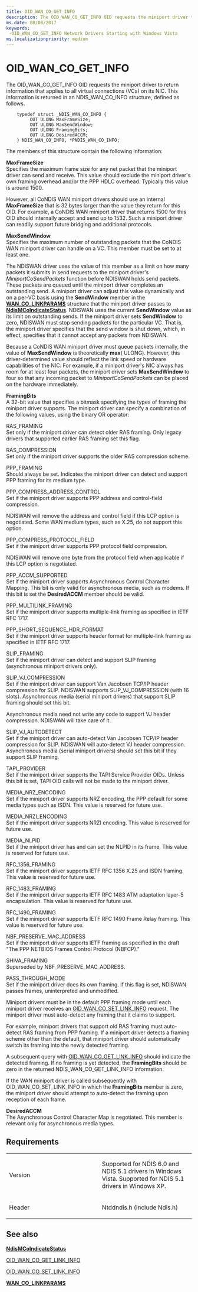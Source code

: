 ```yaml
---
title: OID_WAN_CO_GET_INFO
description: The OID_WAN_CO_GET_INFO OID requests the miniport driver to return information that applies to all virtual connections (VCs) on its NIC. This information is returned in an NDIS_WAN_CO_INFO structure, defined as follows.
ms.date: 08/08/2017
keywords: 
 -OID_WAN_CO_GET_INFO Network Drivers Starting with Windows Vista
ms.localizationpriority: medium
---
```


# OID\_WAN\_CO\_GET\_INFO


The OID\_WAN\_CO\_GET\_INFO OID requests the miniport driver to return information that applies to all virtual connections (VCs) on its NIC. This information is returned in an NDIS\_WAN\_CO\_INFO structure, defined as follows.

```ManagedCPlusPlus
    typedef struct _NDIS_WAN_CO_INFO {
         OUT ULONG MaxFrameSize;
         OUT ULONG MaxSendWindow;
         OUT ULONG FramingBits;
         OUT ULONG DesiredACCM;
    } NDIS_WAN_CO_INFO, *PNDIS_WAN_CO_INFO;
```




The members of this structure contain the following information:

<a href="" id="maxframesize"></a>**MaxFrameSize**  
Specifies the maximum frame size for any net packet that the miniport driver can send and receive. This value should exclude the miniport driver's own framing overhead and/or the PPP HDLC overhead. Typically this value is around 1500.

However, all CoNDIS WAN miniport drivers should use an internal **MaxFrameSize** that is 32 bytes larger than the value they return for this OID. For example, a CoNDIS WAN miniport driver that returns 1500 for this OID should internally accept and send up to 1532. Such a miniport driver can readily support future bridging and additional protocols.

<a href="" id="maxsendwindow"></a>**MaxSendWindow**  
Specifies the maximum number of outstanding packets that the CoNDIS WAN miniport driver can handle on a VC. This member must be set to at least one.

The NDISWAN driver uses the value of this member as a limit on how many packets it submits in send requests to the miniport driver's *MiniportCoSendPackets* function before NDISWAN holds send packets. These packets are queued until the miniport driver completes an outstanding send. A miniport driver can adjust this value dynamically and on a per-VC basis using the **SendWindow** member in the [**WAN\_CO\_LINKPARAMS**](/previous-versions/windows/hardware/network/ff565819(v=vs.85)) structure that the miniport driver passes to [**NdisMCoIndicateStatus**](/previous-versions/windows/hardware/network/ff553458(v=vs.85)). NDISWAN uses the current **SendWindow** value as its limit on outstanding sends. If the miniport driver sets **SendWindow** to zero, NDISWAN must stop sending packets for the particular VC. That is, the miniport driver specifies that the send window is shut down, which, in effect, specifies that it cannot accept any packets from NDISWAN.

Because a CoNDIS WAN miniport driver must queue packets internally, the value of **MaxSendWindow** is theoretically **max**( ULONG). However, this driver-determined value should reflect the link speed or hardware capabilities of the NIC. For example, if a miniport driver's NIC always has room for at least four packets, the miniport driver sets **MaxSendWindow** to four so that any incoming packet to *MiniportCoSendPackets* can be placed on the hardware immediately.

<a href="" id="framingbits"></a>**FramingBits**  
A 32-bit value that specifies a bitmask specifying the types of framing the miniport driver supports. The miniport driver can specify a combination of the following values, using the binary OR operator:

<a href="" id="ras-framing"></a>RAS\_FRAMING  
Set only if the miniport driver can detect older RAS framing. Only legacy drivers that supported earlier RAS framing set this flag.

<a href="" id="ras-compression"></a>RAS\_COMPRESSION  
Set only if the miniport driver supports the older RAS compression scheme.

<a href="" id="ppp-framing"></a>PPP\_FRAMING  
Should always be set. Indicates the miniport driver can detect and support PPP framing for its medium type.

<a href="" id="ppp-compress-address-control"></a>PPP\_COMPRESS\_ADDRESS\_CONTROL  
Set if the miniport driver supports PPP address and control-field compression.

NDISWAN will remove the address and control field if this LCP option is negotiated. Some WAN medium types, such as X.25, do not support this option.

<a href="" id="ppp-compress-protocol-field"></a>PPP\_COMPRESS\_PROTOCOL\_FIELD  
Set if the miniport driver supports PPP protocol field compression.

NDISWAN will remove one byte from the protocol field when applicable if this LCP option is negotiated.

<a href="" id="ppp-accm-supported"></a>PPP\_ACCM\_SUPPORTED  
Set if the miniport driver supports Asynchronous Control Character Mapping. This bit is only valid for asynchronous media, such as modems. If this bit is set the **DesiredACCM** member should be valid.

<a href="" id="ppp-multilink-framing"></a>PPP\_MULTILINK\_FRAMING  
Set if the miniport driver supports multiple-link framing as specified in IETF RFC 1717.

<a href="" id="ppp-short-sequence-hdr-format"></a>PPP\_SHORT\_SEQUENCE\_HDR\_FORMAT  
Set if the miniport driver supports header format for multiple-link framing as specified in IETF RFC 1717.

<a href="" id="slip-framing"></a>SLIP\_FRAMING  
Set if the miniport driver can detect and support SLIP framing (asynchronous miniport drivers only).

<a href="" id="slip-vj-compression"></a>SLIP\_VJ\_COMPRESSION  
Set if the miniport driver can support Van Jacobsen TCP/IP header compression for SLIP. NDISWAN supports SLIP\_VJ\_COMPRESSION (with 16 slots). Asynchronous media (serial miniport drivers) that support SLIP framing should set this bit.

Asynchronous media need not write any code to support VJ header compression. NDISWAN will take care of it.

<a href="" id="slip-vj-autodetect"></a>SLIP\_VJ\_AUTODETECT  
Set if the miniport driver can auto-detect Van Jacobsen TCP/IP header compression for SLIP. NDISWAN will auto-detect VJ header compression. Asynchronous media (serial miniport drivers) should set this bit if they support SLIP framing.

<a href="" id="tapi-provider"></a>TAPI\_PROVIDER  
Set if the miniport driver supports the TAPI Service Provider OIDs. Unless this bit is set, TAPI OID calls will not be made to the miniport driver.

<a href="" id="media-nrz-encoding"></a>MEDIA\_NRZ\_ENCODING  
Set if the miniport driver supports NRZ encoding, the PPP default for some media types such as ISDN. This value is reserved for future use.

<a href="" id="media-nrzi-encoding"></a>MEDIA\_NRZI\_ENCODING  
Set if the miniport driver supports NRZI encoding. This value is reserved for future use.

<a href="" id="media-nlpid"></a>MEDIA\_NLPID  
Set if the miniport driver has and can set the NLPID in its frame. This value is reserved for future use.

<a href="" id="rfc-1356-framing"></a>RFC\_1356\_FRAMING  
Set if the miniport driver supports IETF RFC 1356 X.25 and ISDN framing. This value is reserved for future use.

<a href="" id="rfc-1483-framing"></a>RFC\_1483\_FRAMING  
Set if the miniport driver supports IETF RFC 1483 ATM adaptation layer-5 encapsulation. This value is reserved for future use.

<a href="" id="rfc-1490-framing"></a>RFC\_1490\_FRAMING  
Set if the miniport driver supports IETF RFC 1490 Frame Relay framing. This value is reserved for future use.

<a href="" id="nbf-preserve-mac-address"></a>NBF\_PRESERVE\_MAC\_ADDRESS  
Set if the miniport driver supports IETF framing as specified in the draft "The PPP NETBIOS Frames Control Protocol (NBFCP)."

<a href="" id="shiva-framing"></a>SHIVA\_FRAMING  
Superseded by NBF\_PRESERVE\_MAC\_ADDRESS.

<a href="" id="pass-through-mode"></a>PASS\_THROUGH\_MODE  
Set if the miniport driver does its own framing. If this flag is set, NDISWAN passes frames, uninterpreted and unmodified.

Miniport drivers must be in the default PPP framing mode until each miniport driver receives an [OID\_WAN\_CO\_SET\_LINK\_INFO](oid-wan-co-set-link-info.md) request. The miniport driver must auto-detect any framing that it claims to support.

For example, miniport drivers that support old RAS framing must auto-detect RAS framing from PPP framing. If a miniport driver detects a framing scheme other than the default, that miniport driver should automatically switch its framing into the newly detected framing.

A subsequent query with [OID\_WAN\_CO\_GET\_LINK\_INFO](oid-wan-co-get-link-info.md) should indicate the detected framing. If no framing is yet detected, the **FramingBits** should be zero in the returned NDIS\_WAN\_CO\_GET\_LINK\_INFO information.

If the WAN miniport driver is called subsequently with OID\_WAN\_CO\_SET\_LINK\_INFO in which the **FramingBits** member is zero, the miniport driver should attempt to auto-detect the framing upon reception of each frame.

<a href="" id="desiredaccm"></a>**DesiredACCM**  
The Asynchronous Control Character Map is negotiated. This member is relevant only for asynchronous media types.

## Requirements

<table>
<colgroup>
<col width="50%" />
<col width="50%" />
</colgroup>
<tbody>
<tr class="odd">
<td><p>Version</p></td>
<td><p>Supported for NDIS 6.0 and NDIS 5.1 drivers in Windows Vista. Supported for NDIS 5.1 drivers in Windows XP.</p></td>
</tr>
<tr class="even">
<td><p>Header</p></td>
<td>Ntddndis.h (include Ndis.h)</td>
</tr>
</tbody>
</table>

## See also


[**NdisMCoIndicateStatus**](/previous-versions/windows/hardware/network/ff553458(v=vs.85))

[OID\_WAN\_CO\_GET\_LINK\_INFO](oid-wan-co-get-link-info.md)

[OID\_WAN\_CO\_SET\_LINK\_INFO](oid-wan-co-set-link-info.md)

[**WAN\_CO\_LINKPARAMS**](/previous-versions/windows/hardware/network/ff565819(v=vs.85))
